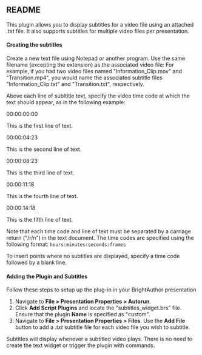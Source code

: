 <h2>README</h2>

<p>This plugin allows you to display subtitles for a video file using an attached <em>.txt</em> file. It also supports subtitles for multiple video files per presentation.</p>

<h4>Creating the subtitles</h4>
<p>Create a new text file using Notepad or another program. Use the same filename (excepting the extension) as the associated video file: For example, if you had two video files named "Information_Clip.mov" and "Transition.mp4", you would name the associated subtitle files "Information_Clip.txt" and "Transition.txt", respectively.</p>

<p>Above each line of subltitle text, specify the video time code at which the text should appear, as in the following example:</p>
<p>00:00:00:00</p>
<p>This is the first line of text.</p>
<p>00:00:04:23</p>
<p>This is the second line of text.</p>
<p>00:00:08:23</p>
<p>This is the third line of text.</p>
<p>00:00:11:18</p>
<p>This is the fourth line of text.</p>
<p>00:00:14:18</p>
<p>This is the fifth line of text.</p>
<p>Note that each time code and line of text must be separated by a carriage return ("/r/n") in the text document. The time codes are specified using the following format: <code>hours:minutes:seconds:frames</code></p>

<p>To insert points where no subtitles are displayed, specify a time code followed by a blank line.</p>

<h4>Adding the Plugin and Subtitles</h4>
<p>Follow these steps to setup up the plug-in in your BrightAuthor presentation</p>
<ol>
<li>Navigate to <strong>File > Presentation Properties > Autorun</strong>.</li>
<li>Click <strong>Add Script Plugins</strong> and locate the "subtitles_widget.brs" file. Ensure that the plugin <strong>Name</strong> is specified as "custom".</li>
<li>Navigate to <strong>File > Presentation Properties > Files</strong>. Use the <strong>Add File</strong> button to add a <em>.txt</em> subtitle file for each video file you wish to subtitle.</li>
</ol>
<p>Subtitles will display whenever a subtitled video plays. There is no need to create the text widget or trigger the plugin with commands.</p>




